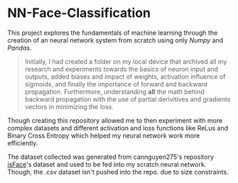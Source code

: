 # NN-Face-Classification

This project explores the fundamentals of machine learning through the creation of an neural network system from scratch using only *Numpy* and *Pandas*. 

> Initially, I had created a folder on my local device that archived all my research and experiments towards the basics of neuron input and outputs, added biases and impact of weights, activation influence of sigmoids, and finally the importance of forward and backward propagation. Furthermore, understanding **__all__** the math behind backward propagation with the use of partial derivitives and gradients vectors in minimizing the loss.

Though creating this repository allowed me to then experiment with more complex datasets and different activation and loss functions like ReLus and Binary Cross Entropy which helped my neural network work more efficiently.

The dataset collected was generated from cannguyen275's repository [isFace](https://github.com/cannguyen275/isFace/tree/master)'s dataset and used to be fed into my scratch neural network. Though, the .csv dataset isn't pushed into the repo. due to size constraints.
